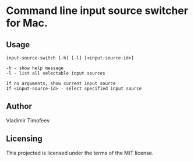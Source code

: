 Command line input source switcher for Mac.
===========================================

Usage
-----

    input-source-switch [-h] [-l] [<input-source-id>]

    -h - show help message
    -l - list all selectable input sources

    If no arguments, show current input source
    If <input-source-id> - select specified input source

Author
------

Vladimir Timofeev

Licensing
---------

This projected is licensed under the terms of the MIT license.

